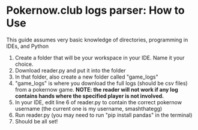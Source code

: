 # Pokernow.club logs parser: How to Use

This guide assumes very basic knowledge of directories, programming in IDEs, and Python

1. Create a folder that will be your workspace in your IDE. Name it your choice.
2. Download reader.py and put it into the folder
3. In that folder, also create a new folder called "game_logs"
4. "game_logs" is where you download the full logs (should be csv files) from a pokernow game. **NOTE: the reader will not work if any log contains hands where the specified player is not involved.**
5. In your IDE, edit line 6 of reader.py to contain the correct pokernow username (the current one is my username, smashthategg)
6. Run reader.py (you may need to run "pip install pandas" in the terminal)
7. Should be all set!
